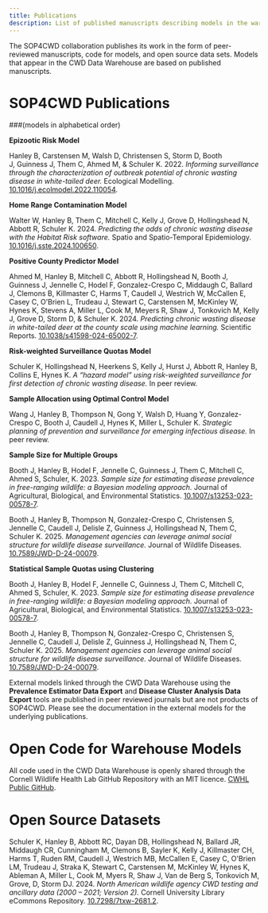 ```yaml
---
title: Publications
description: List of published manuscripts describing models in the warehouse.
---
```


The SOP4CWD collaboration publishes its work in the form of peer-reviewed manuscripts, code for models, and open source data sets. Models that appear in the CWD Data Warehouse are based on published manuscripts. 

# SOP4CWD Publications

###(models in alphabetical order)

**Epizootic Risk Model**

Hanley B, Carstensen M, Walsh D, Christensen S, Storm D, Booth J, Guinness J, Them C, Ahmed M, & Schuler K. 2022. _Informing surveillance through the characterization of outbreak potential of chronic wasting disease in white-tailed deer._ Ecological Modelling. [10.1016/j.ecolmodel.2022.110054](https://doi.org/10.1016/j.ecolmodel.2022.110054).

**Home Range Contamination Model**

Walter W, Hanley B, Them C, Mitchell C, Kelly J, Grove D, Hollingshead N, Abbott R, Schuler K. 2024. _Predicting the odds of chronic wasting disease with the Habitat Risk software._ Spatio and Spatio-Temporal Epidemiology. [10.1016/j.sste.2024.100650](https://doi.org/10.1016/j.sste.2024.100650).

**Positive County Predictor Model**

Ahmed M, Hanley B, Mitchell C, Abbott R, Hollingshead N, Booth J, Guinness J, Jennelle C, Hodel F, Gonzalez-Crespo C, Middaugh C, Ballard J, Clemons B, Killmaster C, Harms T, Caudell J, Westrich W, McCallen E, Casey C, O’Brien L, Trudeau J, Stewart C, Carstensen M, McKinley W, Hynes K, Stevens A, Miller L, Cook M, Meyers R, Shaw J, Tonkovich M, Kelly J, Grove D, Storm D, & Schuler K. 2024. _Predicting chronic wasting disease in white-tailed deer at the county scale using machine learning._ Scientific Reports. [10.1038/s41598-024-65002-7](https://doi.org/10.1038/s41598-024-65002-7).

**Risk-weighted Surveillance Quotas Model**

Schuler K, Hollingshead N, Heerkens S, Kelly J, Hurst J, Abbott R, Hanley B, Collins E, Hynes K. _A “hazard model” using risk-weighted surveillance for first detection of chronic wasting disease._ In peer review.

**Sample Allocation using Optimal Control Model**

Wang J, Hanley B, Thompson N, Gong Y, Walsh D, Huang Y, Gonzalez-Crespo C, Booth J, Caudell J, Hynes K, Miller L, Schuler K. _Strategic planning of prevention and surveillance for emerging infectious disease._ In peer review.

**Sample Size for Multiple Groups** 

Booth J, Hanley B, Hodel F, Jennelle C, Guinness J, Them C, Mitchell C, Ahmed S, Schuler, K. 2023. _Sample size for estimating disease prevalence in free-ranging wildlife: a Bayesian modeling approach._ Journal of Agricultural, Biological, and Environmental Statistics. [10.1007/s13253-023-00578-7](https://doi.org/10.1007/s13253-023-00578-7).

Booth J, Hanley B, Thompson N, Gonzalez-Crespo C, Christensen S, Jennelle C, Caudell J, Delisle Z, Guinness J, Hollingshead N, Them C, Schuler K. 2025. _Management agencies can leverage animal social structure for wildlife disease surveillance._ Journal of Wildlife Diseases. [10.7589/JWD-D-24-00079](https://doi.org/10.7589/JWD-D-24-00079).

**Statistical Sample Quotas using Clustering**

Booth J, Hanley B, Hodel F, Jennelle C, Guinness J, Them C, Mitchell C, Ahmed S, Schuler, K. 2023. _Sample size for estimating disease prevalence in free-ranging wildlife: a Bayesian modeling approach._ Journal of Agricultural, Biological, and Environmental Statistics. [10.1007/s13253-023-00578-7](https://doi.org/10.1007/s13253-023-00578-7).

Booth J, Hanley B, Thompson N, Gonzalez-Crespo C, Christensen S, Jennelle C, Caudell J, Delisle Z, Guinness J, Hollingshead N, Them C, Schuler K. 2025. _Management agencies can leverage animal social structure for wildlife disease surveillance._ Journal of Wildlife Diseases. [10.7589/JWD-D-24-00079](https://doi.org/10.7589/JWD-D-24-00079).

External models linked through the CWD Data Warehouse using the **Prevalence Estimator Data Export** and **Disease Cluster Analysis Data Export** tools are published in peer reviewed journals but are not products of SOP4CWD. Please see the documentation in the external models for the underlying publications.  


# Open Code for Warehouse Models

All code used in the CWD Data Warehouse is openly shared through the Cornell Wildlife Health Lab GitHub Repository with an MIT licence. [CWHL Public GitHub](https://github.com/Cornell-Wildlife-Health-Lab). 


# Open Source Datasets

Schuler K, Hanley B, Abbott RC, Dayan DB, Hollingshead N, Ballard JR, Middaugh CR, Cunningham M, Clemons B, Sayler K, Kelly J, Killmaster CH, Harms T, Ruden RM, Caudell J, Westrich MB, McCallen E, Casey C, O'Brien LM, Trudeau J, Straka K, Stewart C, Carstensen M, McKinley W, Hynes K, Ableman A, Miller L, Cook M, Myers R, Shaw J, Van de Berg S, Tonkovich M, Grove, D, Storm DJ. 2024. _North American wildlife agency CWD testing and ancillary data (2000 – 2021; Version 2)._ Cornell University Library eCommons Repository. [10.7298/7txw-2681.2](https://doi.org/10.7298/7txw-2681.2).

